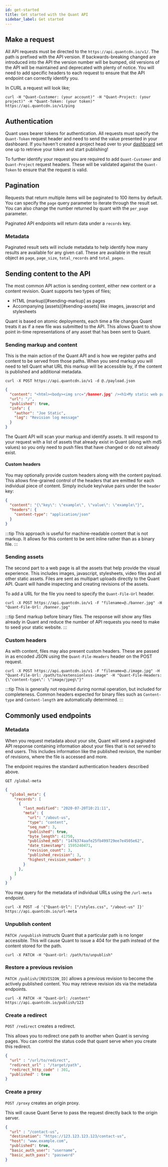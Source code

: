 ```yaml
---
id: get-started
title: Get started with the Quant API
sidebar_label: Get started
---
```



## Make a request

All API requests must be directed to the `https://api.quantcdn.io/v1/`. The path is prefixed with the API version. If backwards-breaking changed are introduced into the API the version number will be bumped, old versions of the API will be maintained and deprecated with plenty of notice. You will need to add specific headers to each request to ensure that the API endpoint can correctly identify you.

In CURL a request will look like;

```
curl -H "Quant-Customer: (your account)" -H "Quant-Project: (your project)" -H "Quant-Token: (your token)" https://api.quantcdn.io/v1/ping
```

## Authentication

Quant uses bearer tokens for authentication. All requests must specify the `Quant-Token` request header and need to send the value presented in your dashboard. If you haven't created a project head over to your [dashboard](https://dashboard.quantcdn.io) set one up to retrieve your token and start publishing!

To further identify your request you are required to add `Quant-Customer` and `Quant-Project` request headers. These will be validated against the `Quant-Token` to ensure that the request is valid.

## Pagination

Requests that return multiple items will be paginated to 100 items by default. You can specify the `page` query parameter to iterate through the result set. You can also change the number returned by quant with the `per_page` parameter.

Paginated API endpoints will return data under a `records` key.

### Metadata

Paginated result sets will include metadata to help identify how many results are available for any given call. These are available in the result object as `page`, `page_size`, `total_records` and `total_pages`.

## Sending content to the API

The most common API action is sending content, either new content or a content revision. Quant supports two types of files;

- HTML (markup)[#sending-markup] as pages
- Accompanying (assets)[#sending-assets] like images, javascript and stylesheets

Quant is based on atomic deployments, each time a file changes Quant treats it as if a new file was submitted to the API. This allows Quant to show point in-time representations of any asset that has been sent to Quant.

### Sending markup and content

This is the main action of the Quant API and is how we register paths and content to be served from those paths. When you send markup you will need to tell Quant what URL this markup will be accessible by, if the content is published and additional metadata.

```
curl -X POST https://api.quantcdn.io/v1 -d @./payload.json
```

```json
{
  "content": "<html><body><img src="/banner.jpg" /><h1>My static web page</h1></body></html>",
  "url": "/",
  "published": true,
  "info": {
    "author": "Joe Static",
    "log": "Revision log message"
  }
}
```

The Quant API will scan your markup and identify assets. It will respond to your request with a list of assets that already exist in Quant (along with md5 values) so you only need to push files that have changed or do not already exist.

#### Custom headers

You may optionally provide custom headers along with the content payload. This allows fine-grained control of the headers that are emitted for each individual piece of content. Simply include key/value pairs under the `header` key:

```json
{
  "content": "{\"key\": \"example\", \"value\": \"example\"}",
  "headers": {
    "content-type": "application/json"
  }
}
```

:::tip
This approach is useful for machine-readable content that is not markup. It allows for this content to be sent inline rather than as a binary file.
:::

### Sending assets

The second part to a web page is all the assets that help provide the visual experience. This includes images, javascript, stylesheets, video files and all other static assets. Files are sent as multipart uploads directly to the Quant API. Quant will handle inspecting and creating revisions of the assets.

To add a URL for the file you need to specify the `Quant-File-Url` header.

```
curl -X POST https://api.quantcdn.io/v1 -F "filename=@./banner.jpg" -H "Quant-File-Url: /banner.jpg"
```

:::tip
Send markup before binary files. The response will show any files already in Quant and reduce the number of API requests you need to make to seed your static website.
:::

### Custom headers

As with content, files may also present custom headers. These are passed in as encoded JSON using the `Quant-File-Headers` header on the POST request.

```
curl -X POST https://api.quantcdn.io/v1 -F "filename=@./image.jpg" -H "Quant-File-Url: /path/to/extensionless-image" -H "Quant-File-Headers: {\"content-type\": \"image/jpeg\"}"
```

:::tip
This is generally not required during normal operation, but included for completeness. Common headers expected for binary files such as `Content-type` and `Content-length` are automatically determined.
:::

## Commonly used endpoints

### Metadata

When you request metadata about your site, Quant will send a paginated API response containing information about your files that is not served to end users. This includes information like the published revision, the number of revisions, where the file is accessed and more.

The endpoint requires the standard authentication headers described above.

```
GET /global-meta
```

```json
{
  "global_meta": {
    "records": [
      {
        "last_modified": "2020-07-20T10:21:11",
        "meta": {
          "url": "/about-us",
          "type": "content",
          "seq_num": 3,
          "published": true,
          "byte_length": 41750,
          "published_md5": "1476374aafe25fb499729ee7e4505e62",
          "date_timestamp": 1595240471,
          "revision_count": 3,
          "published_revision": 3,
          "highest_revision_number": 3
        }
      },
    ]
  }
}
```

You may query for the metadata of individual URLs using the `/url-meta` endpoint.
```
curl -X POST -d '{"Quant-Url": ["/styles.css", "/about-us" ]}' https://api.quantcdn.io/url-meta
```

### Unpublish content

`PATCH /unpublish` instructs Quant that a particular path is no longer accessible. This will cause Quant to issue a 404 for the path instead of the content stored for the path.

```
curl -X PATCH -H "Quant-Url: /path/to/unpublish"
```

### Restore a previous revision
`PATCH /publish/[REVISION_ID]` allows a previous revision to become the actively published content. You may retrieve revision ids via the metadata endpoints.

```
curl -X PATCH -H "Quant-Url: /content" https://api.quantcdn.io/publish/123
```

### Create a redirect

`POST /redirect` creates a redirect.

This allows you to redirect one path to another when Quant is serving pages. You can control the status code that quant serve when you create this redirect.

```json
{
  "url" : "/url/to/redirect",
  "redirect_url" : "/target/path",
  "redirect_http_code" : 301,
  "published" : true
}
```

### Create a proxy

`POST /proxy` creates an origin proxy.

This will cause Quant Serve to pass the request directly back to the origin server.

```json
{
  "url" : "/contact-us",
  "destination": "https://123.123.123.123/contact-us",
  "host": "www.example.com",
  "published": true,
  "basic_auth_user": "username",
  "basic_auth_pass": "password"
}
```
